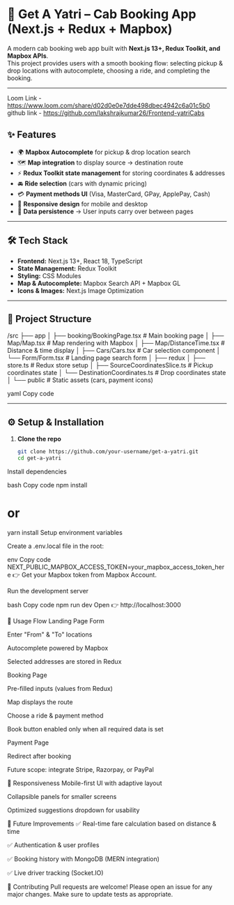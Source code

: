 # 🚖 Get A Yatri – Cab Booking App (Next.js + Redux + Mapbox)

A modern cab booking web app built with **Next.js 13+, Redux Toolkit, and Mapbox APIs**.  
This project provides users with a smooth booking flow: selecting pickup & drop locations with autocomplete, choosing a ride, and completing the booking.

---
Loom Link -  https://www.loom.com/share/d02d0e0e7dde498dbec4942c6a01c5b0
github link - https://github.com/lakshrajkumar26/Frontend-yatriCabs
## ✨ Features

- 🌍 **Mapbox Autocomplete** for pickup & drop location search  
- 🗺️ **Map integration** to display source → destination route  
- ⚡ **Redux Toolkit state management** for storing coordinates & addresses  
- 🚘 **Ride selection** (cars with dynamic pricing)  
- 💳 **Payment methods UI** (Visa, MasterCard, GPay, ApplePay, Cash)  
- 📱 **Responsive design** for mobile and desktop  
- 🔄 **Data persistence** → User inputs carry over between pages  

---

## 🛠️ Tech Stack

- **Frontend:** Next.js 13+, React 18, TypeScript  
- **State Management:** Redux Toolkit  
- **Styling:** CSS Modules  
- **Map & Autocomplete:** Mapbox Search API + Mapbox GL  
- **Icons & Images:** Next.js Image Optimization  

---

## 📂 Project Structure

/src
├── app
│ ├── booking/BookingPage.tsx # Main booking page
│ ├── Map/Map.tsx # Map rendering with Mapbox
│ ├── Map/DistanceTime.tsx # Distance & time display
│ ├── Cars/Cars.tsx # Car selection component
│ └── Form/Form.tsx # Landing page search form
│
├── redux
│ ├── store.ts # Redux store setup
│ ├── SourceCoordinatesSlice.ts # Pickup coordinates state
│ └── DestinationCoordinates.ts # Drop coordinates state
│
└── public # Static assets (cars, payment icons)

yaml
Copy code

---

## ⚙️ Setup & Installation

1. **Clone the repo**
   ```bash
   git clone https://github.com/your-username/get-a-yatri.git
   cd get-a-yatri
Install dependencies

bash
Copy code
npm install
# or
yarn install
Setup environment variables

Create a .env.local file in the root:

env
Copy code
NEXT_PUBLIC_MAPBOX_ACCESS_TOKEN=your_mapbox_access_token_here
👉 Get your Mapbox token from Mapbox Account.

Run the development server

bash
Copy code
npm run dev
Open 👉 http://localhost:3000

🚀 Usage Flow
Landing Page Form

Enter "From" & "To" locations

Autocomplete powered by Mapbox

Selected addresses are stored in Redux

Booking Page

Pre-filled inputs (values from Redux)

Map displays the route

Choose a ride & payment method

Book button enabled only when all required data is set

Payment Page

Redirect after booking

Future scope: integrate Stripe, Razorpay, or PayPal

📱 Responsiveness
Mobile-first UI with adaptive layout

Collapsible panels for smaller screens

Optimized suggestions dropdown for usability

🔮 Future Improvements
✅ Real-time fare calculation based on distance & time

✅ Authentication & user profiles

✅ Booking history with MongoDB (MERN integration)

✅ Live driver tracking (Socket.IO)

🤝 Contributing
Pull requests are welcome! Please open an issue for any major changes.
Make sure to update tests as appropriate.

